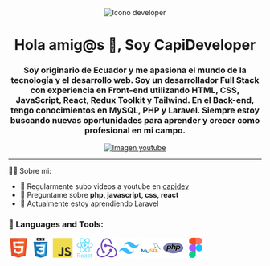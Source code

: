 <div id="header" align="center">
    <img src="https://media.giphy.com/media/v1.Y2lkPTc5MGI3NjExYWRmYzRjY2QyY2I5M2IzYjVhYTFkYmI2YWFjNjU3MWMyZThmYWRhMyZjdD1n/TFPdmm3rdzeZ0kP3zG/giphy.gif" alt="Icono developer" width="200" />
    <h1 align="center">Hola amig@s 👋, Soy CapiDeveloper</h1>
    <h3 align="center">Soy originario de Ecuador y me apasiona el mundo de la tecnología y el desarrollo web.
        Soy un desarrollador Full Stack con experiencia en Front-end utilizando HTML, CSS, JavaScript, React, Redux Toolkit y Tailwind. En el Back-end, tengo conocimientos en MySQL, PHP y Laravel.
        Siempre estoy buscando nuevas oportunidades para aprender y crecer como profesional en mi campo.
    </h3>
</div>
<div id="badges" align="center">
    <a href="https://www.youtube.com/@bryanchacha3729" target="_blank">
        <img src="https://img.shields.io/youtube/channel/subscribers/UCFYJZ3S7AhE_FwWVc8AQkvQ?style=social" alt="Imagen youtube">
    </a>
</div>

---
👨‍💻 Sobre mi:

- 🔭 Regularmente subo videos a youtube en [capidev](https://www.youtube.com/@bryanchacha3729)
- 💬 Preguntame sobre **php, javascript, css, react**
- 🌱 Actualmente estoy aprendiendo Laravel
<div align="left">
    <h3>🔨 Languages and Tools:</h3>
    <div>
        <img title="html5" src="https://github.com/devicons/devicon/blob/master/icons/html5/html5-original.svg" alt="Icono herrramienta/lenguaje" width="40" height="40">
        <img title="css3" src="https://github.com/devicons/devicon/blob/master/icons/css3/css3-original-wordmark.svg" alt="Icono herrramienta/lenguaje" width="40" height="40">
        <img title="JavaScript" src="https://github.com/devicons/devicon/blob/master/icons/javascript/javascript-original.svg" alt="Icono herrramienta/lenguaje" width="40" height="40">
        <img title="react" src="https://github.com/devicons/devicon/blob/master/icons/react/react-original-wordmark.svg" alt="Icono herrramienta/lenguaje" width="40" height="40">
        <img title="redux toolkit" src="https://github.com/devicons/devicon/blob/master/icons/redux/redux-original.svg" alt="Icono herrramienta/lenguaje" width="40" height="40">
        <img title="tailwind" src="https://github.com/devicons/devicon/blob/master/icons/tailwindcss/tailwindcss-plain.svg" alt="Icono herrramienta/lenguaje" width="40" height="40">
        <img title="mysql" src="https://github.com/devicons/devicon/blob/master/icons/mysql/mysql-original-wordmark.svg" width="40" height="40">
        <img title="php" src="https://github.com/devicons/devicon/blob/master/icons/php/php-original.svg" width="40" height="40">
        <img title="figma" src="https://github.com/devicons/devicon/blob/master/icons/figma/figma-original.svg" width="40" height="40">
    </div>
</div>
